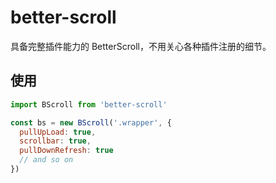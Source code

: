# better-scroll

具备完整插件能力的 BetterScroll，不用关心各种插件注册的细节。

## 使用

```js
import BScroll from 'better-scroll'

const bs = new BScroll('.wrapper', {
  pullUpLoad: true,
  scrollbar: true,
  pullDownRefresh: true
  // and so on
})
```
